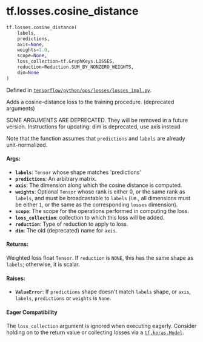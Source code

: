<div itemscope itemtype="http://developers.google.com/ReferenceObject">
<meta itemprop="name" content="tf.losses.cosine_distance" />
<meta itemprop="path" content="Stable" />
</div>

# tf.losses.cosine_distance

``` python
tf.losses.cosine_distance(
    labels,
    predictions,
    axis=None,
    weights=1.0,
    scope=None,
    loss_collection=tf.GraphKeys.LOSSES,
    reduction=Reduction.SUM_BY_NONZERO_WEIGHTS,
    dim=None
)
```



Defined in [`tensorflow/python/ops/losses/losses_impl.py`](https://www.tensorflow.org/code/tensorflow/python/ops/losses/losses_impl.py).

Adds a cosine-distance loss to the training procedure. (deprecated arguments)

SOME ARGUMENTS ARE DEPRECATED. They will be removed in a future version.
Instructions for updating:
dim is deprecated, use axis instead

Note that the function assumes that `predictions` and `labels` are already
unit-normalized.

#### Args:

* <b>`labels`</b>: `Tensor` whose shape matches 'predictions'
* <b>`predictions`</b>: An arbitrary matrix.
* <b>`axis`</b>: The dimension along which the cosine distance is computed.
* <b>`weights`</b>: Optional `Tensor` whose rank is either 0, or the same rank as
    `labels`, and must be broadcastable to `labels` (i.e., all dimensions must
    be either `1`, or the same as the corresponding `losses` dimension).
* <b>`scope`</b>: The scope for the operations performed in computing the loss.
* <b>`loss_collection`</b>: collection to which this loss will be added.
* <b>`reduction`</b>: Type of reduction to apply to loss.
* <b>`dim`</b>: The old (deprecated) name for `axis`.


#### Returns:

Weighted loss float `Tensor`. If `reduction` is `NONE`, this has the same
shape as `labels`; otherwise, it is scalar.


#### Raises:

* <b>`ValueError`</b>: If `predictions` shape doesn't match `labels` shape, or
    `axis`, `labels`, `predictions` or `weights` is `None`.



#### Eager Compatibility
The `loss_collection` argument is ignored when executing eagerly. Consider
holding on to the return value or collecting losses via a <a href="../../tf/keras/models/Model.md"><code>tf.keras.Model</code></a>.


